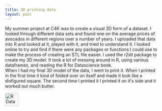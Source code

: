 ```yaml
---
title: 3D printing data
layout: post
---
```


My summer project at C4K was to create a visual 3D form of a dataset. I looked through different data sets and found one on the average prices of avocados
in different regions over a number of years. I uploaded that data into R and looked at it, played with it, and tried to understand it. 
I looked online to try and find if there were any packages or functions I could use to make the process of creating an STL file easier.
I used the r2stl package to create my 3D model. It took a lot of messing around in R, using various dataframes, and reading the R for Datascience
book.  
When I had my final 3D model of the data, I went to print it. When I printed in the first time it kind of folded over on itself and made 
it look like a disfigured square. The second time I printed it I printed it on it's side and it worked out much butter. 

<img src="r avocado.png" alt="R Data" height="42" width="42">
